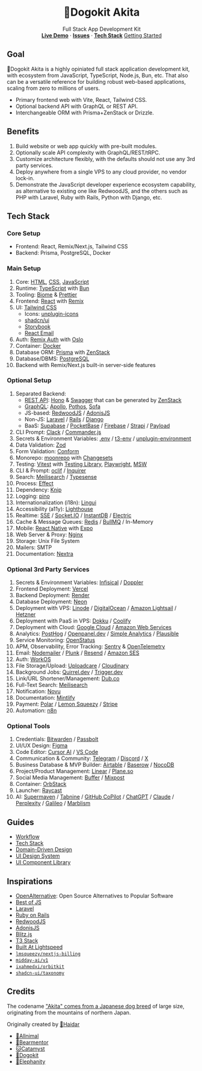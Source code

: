 <p align="center">
	<h1 align="center"><b>🐶Dogokit Akita</b></h1>
<p align="center">
    Full Stack App Development Kit
    <br />
    <a href="https://akita.allnimal.com"><b>Live Demo</b></a> · 
    <a href="https://github.com/dogokit/dogokit-akita/issues"><b>Issues</b></a> · 
    <a href="#tech-stack"><b>Tech Stack</b></a>
    <a href="docs/guides/start.md">Getting Started</a>
  </p>
</p>

## Goal

🐶Dogokit Akita is a highly opiniated full stack application development kit, with ecosystem from JavaScript, TypeScript, Node.js, Bun, etc. That also can be a versatile reference for building robust web-based applications, scaling from zero to millions of users.

- Primary frontend web with Vite, React, Tailwind CSS.
- Optional backend API with GraphQL or REST API.
- Interchangeable ORM with Prisma+ZenStack or Drizzle.

## Benefits

1. Build website or web app quickly with pre-built modules.
2. Optionally scale API complexity with GraphQL/REST/tRPC.
3. Customize architecture flexibly, with the defaults should not use any 3rd party services.
4. Deploy anywhere from a single VPS to any cloud provider, no vendor lock-in.
5. Demonstrate the JavaScript developer experience ecosystem capability, as alternative to existing one like RedwoodJS, and the others such as PHP with Laravel, Ruby with Rails, Python with Django, etc.

## Tech Stack

### Core Setup

- Frontend: React, Remix/Next.js, Tailwind CSS
- Backend: Prisma, PostgreSQL, Docker

### Main Setup

1. Core: [HTML](docs/html.md), [CSS](docs/css.md), [JavaScript](docs/javascript.md)
2. Runtime: [TypeScript](docs/typescript.md) with [Bun](docs/bun.md)
3. Tooling: [Biome](docs/biome.md) & [Prettier](docs/prettier.md)
4. Frontend: [React](docs/react.md) with [Remix](docs/remix.md)
5. UI: [Tailwind CSS](docs/tailwind.md)
   - Icons: [unplugin-icons](docs/unplugin-icons.md)
   - [shadcn/ui](docs/shadcn-ui.md)
   - [Storybook](docs/storybook.md)
   - [React Email](docs/react-email.md)
6. Auth: [Remix Auth](docs/remix-auth.md) with [Oslo](docs/oslo.md)
7. Container: [Docker](docs/docker.md)
8. Database ORM: [Prisma](docs/prisma.md) with [ZenStack](docs/zenstack.md)
9. Database/DBMS: [PostgreSQL](docs/postgresql.md)
10. Backend with Remix/Next.js built-in server-side features

### Optional Setup

1. Separated Backend:
   - [REST API](docs/rest-api.md): [Hono](docs/hono.md) & [Swagger](docs/swagger.md) that can be generated by [ZenStack](docs/zenstack.md)
   - [GraphQL](docs/graphql.md): [Apollo](docs/apollo.md), [Pothos](docs/pothos.md), [Sofa](docs/sofa.md)
   - JS-based: [RedwoodJS](docs/redwoodjs.md) / [AdonisJS](docs/adonisjs.md)
   - Non-JS: [Laravel](docs/laravel.md) / [Rails](docs/rails.md) / [Django](docs/django.md)
   - BaaS: [Supabase](docs/supabase.md) / [PocketBase](docs/pocketbase.md) / [Firebase](docs/firebase.md) / [Strapi](docs/strapi.md) / [Payload](docs/payload.md)
2. CLI Prompt: [Clack](docs/clack.md) / [Commander.js](docs/commande#rjs.md)
3. Secrets & Environment Variables: [.env](docs/env.md) / [t3-env](docs/t3-env.md) / [unplugin-environment](docs/unplugin-environment.md)
4. Data Validation: [Zod](docs/zod.md)
5. Form Validation: [Conform](docs/conform.md)
6. Monorepo: [moonrepo](docs/moonrepo.md) with [Changesets](docs/changesets.md)
7. Testing: [Vitest](docs/vitest.md) with [Testing Library](docs/testing-library.md), [Playwright](docs/playwright.md), [MSW](docs/msw.md)
8. CLI & Prompt: [oclif](docs/oclif.md) / [Inquirer](docs/inquirer.md)
9. Search: [Meilisearch](docs/meilisearch.md) / [Typesense](docs/typesense.md)
10. Process: [Effect](docs/effect.md)
11. Dependency: [Knip](docs/knip.md)
12. Logging: [pino](docs/pino.md)
13. Internationalization (i18n): [Lingui](docs/lingui.md)
14. Accessibility (a11y): [Lighthouse](docs/lighthouse.md)
15. Realtime: [SSE](docs/sse.md) / [Socket.IO](docs/socket-io.md) / [InstantDB](docs/instantdb.md) / [Electric](docs/electric.md)
16. Cache & Message Queues: [Redis](docs/redis.md) / [BullMQ](docs/bullmq.md) / In-Memory
17. Mobile: [React Native](docs/react-native.md) with [Expo](docs/expo.md)
18. Web Server & Proxy: [Nginx](docs/nginx.md)
19. Storage: Unix File System
20. Mailers: SMTP
21. Documentation: [Nextra](docs/nextra.md)

### Optional 3rd Party Services

1. Secrets & Environment Variables: [Infisical](docs/infisical.md) / [Doppler](docs/doppler.md)
2. Frontend Deployment: [Vercel](docs/vercel.md)
3. Backend Deployment: [Render](docs/render.md)
4. Database Deployment: [Neon](docs/neon.md)
5. Deployment with VPS: [Linode](docs/linode.md) / [DigitalOcean](docs/digitalocean.md) / [Amazon Lightsail](docs/amazon-lightsail.md) / [Hetzner](docs/hetzner.md)
6. Deployment with PaaS in VPS: [Dokku](docs/dokku.md) / [Coolify](docs/coolify.md)
7. Deployment with Cloud: [Google Cloud](docs/google-cloud.md) / [Amazon Web Services](docs/amazon-web-services.md)
8. Analytics: [PostHog](docs/posthog.md) / [Openpanel.dev](docs/openpanel.md) / [Simple Analytics](docs/simpleanalytics.md) / [Plausible](docs/plausible.md)
9. Service Monitoring: [OpenStatus](docs/openstatus.md)
10. APM, Observability, Error Tracking: [Sentry](docs/sentry.md) & [OpenTelemetry](docs/opentelemetry.md)
11. Email: [Nodemailer](docs/nodemailer.md) / [Plunk](docs/plunk.md) / [Resend](docs/resend.md) / [Amazon SES](docs/amazon-ses.md)
12. Auth: [WorkOS](docs/workos.md)
13. File Storage/Upload: [Uploadcare](docs/uploadcare.md) / [Cloudinary](docs/cloudinary.md)
14. Background Jobs: [Quirrel.dev](docs/quirrel-dev.md) / [Trigger.dev](docs/trigger-dev.md)
15. Link/URL Shortener/Management: [Dub.co](docs/dub-co.md)
16. Full-Text Search: [Meilisearch](docs/meilisearch.md)
17. Notification: [Novu](docs/novu.md)
18. Documentation: [Mintlify](docs/mintlify.md)
19. Payment: [Polar](docs/polar.md) / [Lemon Squeezy](docs/lemonsqueezy.md) / [Stripe](docs/stripe.md)
20. Automation: [n8n](docs/n8n.md)

### Optional Tools

1. Credentials: [Bitwarden](docs/bitwarden.md) / [Passbolt](docs/passbolt.md)
2. UI/UX Design: [Figma](docs/figma.md)
3. Code Editor: [Cursor AI](docs/cursor.md) / [VS Code](docs/vscode.md)
4. Communication & Community: [Telegram](docs/telegram.md) / [Discord](docs/discord.md) / [X](docs/x.md)
5. Business Database & MVP Builder: [Airtable](docs/airtable.md) / [Baserow](docs/baserow.md) / [NocoDB](docs/nocodb.md)
6. Project/Product Management: [Linear](docs/linear.md) / [Plane.so](docs/plane.md)
7. Social Media Management: [Buffer](docs/buffer.md) / [Mixpost](docs/mixpost.md)
8. Container: [OrbStack](docs/orbstack.md)
9. Launcher: [Raycast](docs/raycast.md)
10. AI: [Supermaven](docs/supermaven.md) / [Tabnine](docs/tabnine.md) / [GitHub CoPilot](docs/github-copilot.md) / [ChatGPT](docs/chatgpt.md) / [Claude](docs/claude.md) / [Perplexity](docs/perplexity.md) / [Galileo](docs/galileo.md) / [Marblism](docs/marblism.md)

## Guides

- [Workflow](docs/guides/workflow.md)
- [Tech Stack](docs/guides/tech-stack.md)
- [Domain-Driven Design](docs/guides/domain-driven-design.md)
- [UI Design System](docs/guides/ui-design-system.md)
- [UI Component Library](docs/guides/ui-component-library.md)

## Inspirations

- [OpenAlternative](https://openalternative.co): Open Source Alternatives to Popular Software
- [Best of JS](https://bestofjs.org)
- [Laravel](https://laravel.com)
- [Ruby on Rails](https://rubyonrails.org)
- [RedwoodJS](https://redwoodjs.com)
- [AdonisJS](https://adonisjs.com)
- [Blitz.js](https://blitzjs.com)
- [T3 Stack](https://create.t3.gg)
- [Built At Lightspeed](https://builtatlightspeed.com)
- [`lmsqueezy/nextjs-billing`](https://github.com/lmsqueezy/nextjs-billing)
- [`midday-ai/v1`](https://github.com/midday-ai/v1)
- [`ixahmedxi/orbitkit`](https://github.com/ixahmedxi/orbitkit)
- [`shadcn-ui/taxonomy`](https://github.com/shadcn-ui/taxonomy)

## Credits

The codename ["Akita" comes from a Japanese dog breed](https://www.britannica.com/animal/Akita-dog) of large size, originating from the mountains of northern Japan.

Originally created by [🦁Haidar](https://github.com/mhaidarhanif)

- [🐾Allnimal](https://allnimal.com)
- [🐻Bearmentor](https://bearmentor.com)
- [🐱Catamyst](https://catamyst.com)
- [🐶Dogokit](https://dogokit.allnimal.com)
- [🐘Elephanity](https://elephanity.allnimal.com)
